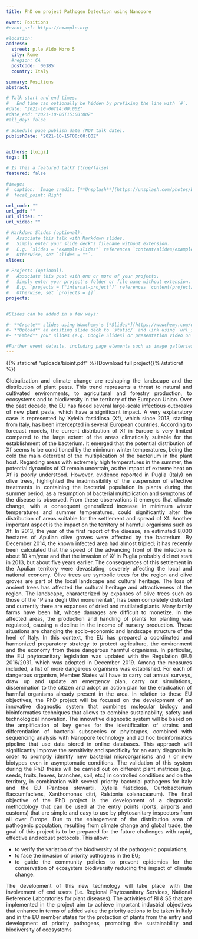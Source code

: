 ```yaml
---
title: PhD on project Pathogen Detection using Nanopore

event: Positions
#event_url: https://example.org

#location: 
address:
  street: p.le Aldo Moro 5
  city: Rome
  #region: CA
  postcode: '00185'
  country: Italy

summary: Positions
abstract: 

# Talk start and end times.
#   End time can optionally be hidden by prefixing the line with `#`.
#date: "2021-10-06T14:00:00Z"
#date_end: "2021-10-06T15:00:00Z"
#all_day: false

# Schedule page publish date (NOT talk date).
publishDate: "2021-10-15T00:00:00Z"


authors: [luigi]
tags: []

# Is this a featured talk? (true/false)
featured: false

#image:
#  caption: 'Image credit: [**Unsplash**](https://unsplash.com/photos/bzdhc5b3Bxs)'
#  focal_point: Right

url_code: ""
url_pdf: ""
url_slides: ""
url_video: ""

# Markdown Slides (optional).
#   Associate this talk with Markdown slides.
#   Simply enter your slide deck's filename without extension.
#   E.g. `slides = "example-slides"` references `content/slides/example-slides.md`.
#   Otherwise, set `slides = ""`.
slides:

# Projects (optional).
#   Associate this post with one or more of your projects.
#   Simply enter your project's folder or file name without extension.
#   E.g. `projects = ["internal-project"]` references `content/project/deep-learning/index.md`.
#   Otherwise, set `projects = []`.
projects: 


#Slides can be added in a few ways:

#- **Create** slides using Wowchemy's [*Slides*](https://wowchemy.com/docs/managing-content/#create-slides) feature and link using `slides` parameter in the front matter of the talk file
#- **Upload** an existing slide deck to `static/` and link using `url_slides` parameter in the front matter of the talk file
#- **Embed** your slides (e.g. Google Slides) or presentation video on this page using [shortcodes](https://wowchemy.com/docs/writing-markdown-latex/).

#Further event details, including page elements such as image galleries, can be added to the body of this page.
---
```


{{% staticref "uploads/bioinf.pdf" %}}Download full project{{% /staticref %}}

<div style="text-align: justify"> 

Globalization and climate change are reshaping the landscape and the distribution of plant pests. This trend represents a threat to natural and cultivated environments, to agricultural and forestry production, to ecosystems and to biodiversity in the territory of the European Union. Over the past decade, the EU has faced several large-scale infectious outbreaks of new plant pests, which have a significant impact. A very explanatory case is represented by Xylella fastidiosa (Xf), which since 2013, starting from Italy, has been intercepted in several European countries. According to forecast models, the current distribution of Xf in Europe is very limited compared to the large extent of the areas climatically suitable for the establishment of the bacterium. It emerged that the potential distribution of Xf seems to be conditioned by the minimum winter temperatures, being the cold the main deterrent of the multiplication of the bacterium in the plant host. Regarding areas with extremely high temperatures in the summer, the potential dynamics of Xf remain uncertain, as the impact of extreme heat on Xf is poorly understood. However, evidence reported in Puglia (Italy) on olive trees, highlighted the inadmissibility of the suspension of effective treatments in containing the bacterial population in planta during the summer period, as a resumption of bacterial multiplication and symptoms of the disease is observed. From these observations it emerges that climate change, with a consequent generalized increase in minimum winter temperatures and summer temperatures, could significantly alter the distribution of areas suitable for the settlement and spread of Xf.
Another important aspect is the impact on the territory of harmful organisms such as Xf. In 2013, the year of the first report of the disease, an estimated 8,000 hectares of Apulian olive groves were affected by the bacterium. By December 2014, the known infected area had almost tripled; it has recently been calculated that the speed of the advancing front of the infection is about 10 km/year and that the invasion of Xf in Puglia probably did not start in 2013, but about five years earlier. The consequences of this settlement in the Apulian territory were devastating, severely affecting the local and national economy. Olive trees are symbolic trees for the region and olive groves are part of the local landscape and cultural heritage. The loss of ancient trees has affected the cultural heritage and attractiveness of the region. The landscape, characterized by expanses of olive trees such as those of the "Piana degli Ulivi monumentali", has been completely distorted and currently there are expanses of dried and mutilated plants. Many family farms have been hit, whose damages are difficult to monetize. In the affected areas, the production and handling of plants for planting was regulated, causing a decline in the income of nursery production. These situations are changing the socio-economic and landscape structure of the heel of Italy.
In this context, the EU has prepared a coordinated and harmonized preparatory strategy to protect agriculture, the environment and the economy from these dangerous harmful organisms.
In particular, the EU phytosanitary legislation was updated with the Regulation (EU) 2016/2031, which was adopted in December 2019. Among the measures included, a list of more dangerous organisms was established. For each of dangerous organism, Member States will have to carry out annual surveys, draw up and update an emergency plan, carry out simulations, dissemination to the citizen and adopt an action plan for the eradication of harmful organisms already present in the area.
In relation to these EU objectives, the PhD project will be focused on the development of an innovative diagnostic system that combines molecular biology and bioinformatics techniques that allows to combine sustainability, safety and technological innovation.
The innovative diagnostic system will be based on the amplification of key genes for the identification of strains and differentiation of bacterial subspecies or phylotypes, combined with sequencing analysis with Nanopore technology and ad hoc bioinformatics pipeline that use data stored in online databases. This approach will significantly improve the sensitivity and specificity for an early diagnosis in order to promptly identify new bacterial microorganisms and / or new biotypes even in asymptomatic conditions. The validation of this system during the PhD thesis will be carried out on different plant matrices (e.g. seeds, fruits, leaves, branches, soil, etc.) in controlled conditions and on the territory, in combination with several priority bacterial pathogens for Italy and the EU (Pantoea stewartii, Xylella fastidiosa, Curtobacterium flaccumfaciens, Xanthomonas citri, Ralstonia solanacearum). The final objective of the PhD project is the development of a diagnostic methodology that can be used at the entry points (ports, airports and customs) that are simple and easy to use by phytosanitary inspectors from all over Europe.
Due to the enlargement of the distribution area of pathogenic population, resulting from climate change and global trade, the goal of this project is to be prepared for the future challenges with rapid, effective and robust protocols. This allow:
- to verify the variation of the biodiversity of the pathogenic populations;
- to face the invasion of priority pathogens in the EU;
- to guide the community policies to prevent epidemics for the conservation of ecosystem biodiversity reducing the impact of climate change.


The development of this new technology will take place with the involvement of end users (i.e. Regional Phytosanitary Services, National Reference Laboratories for plant diseases).
The activities of RI & SS that are implemented in the project aim to achieve important industrial objectives that enhance in terms of added value the priority actions to be taken in Italy and in the EU member states for the protection of plants from the entry and development of priority pathogens, promoting the sustainability and biodiversity of ecosystems

</div>
